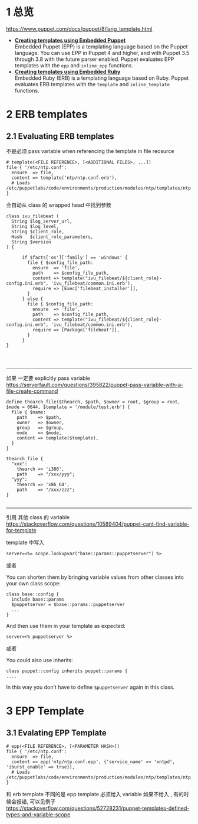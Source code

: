 
# 1 总览

https://www.puppet.com/docs/puppet/8/lang_template.html

- **[Creating templates using Embedded Puppet](https://www.puppet.com/docs/puppet/8/lang_template_epp#lang_template_epp)**  
    Embedded Puppet (EPP) is a templating language based on the Puppet language. You can use EPP in Puppet 4 and higher, and with Puppet 3.5 through 3.8 with the future parser enabled. Puppet evaluates EPP templates with the `epp` and `inline_epp` functions.
- **[Creating templates using Embedded Ruby](https://www.puppet.com/docs/puppet/8/lang_template_erb#lang_template_erb)**  
    Embedded Ruby (ERB) is a templating language based on Ruby. Puppet evaluates ERB templates with the `template` and `inline_template` functions.

# 2 ERB templates 
## 2.1 Evaluating ERB templates 

不是必须 pass variable when referencing the template in file reosurce 

```
# template(<FILE REFERENCE>, [<ADDITIONAL FILES>, ...])
file { '/etc/ntp.conf':
  ensure  => file,
  content => template('ntp/ntp.conf.erb'),
  # Loads /etc/puppetlabs/code/environments/production/modules/ntp/templates/ntp.conf.erb
}

```

会自动从 class 的 wrapped head 中找到参数 

```
class ivu_filebeat (
  String $log_server_url,
  String $log_level,
  String $client_role,
  Hash   $client_role_parameters,
  String $version
) {

	  if $facts['os']['family'] == 'windows' {
	    file { $config_file_path:
	      ensure  => 'file',
	      path    => $config_file_path,
	      content => template("ivu_filebeat/${client_role}-config.ini.erb", 'ivu_filebeat/common.ini.erb'),
	      require => [Exec['filebeat_installer']],
	    }
	  } else {
	    file { $config_file_path:
	      ensure  => 'file',
	      path    => $config_file_path,
	      content => template("ivu_filebeat/${client_role}-config.ini.erb", 'ivu_filebeat/common.ini.erb'),
	      require => [Package['filebeat']],
	    }
	  }
}




```


---

如果 一定要 explicitly pass variable 
https://serverfault.com/questions/395822/puppet-pass-variable-with-a-file-create-command
```
define thearch_file($thearch, $path, $owner = root, $group = root, $mode = 0644, $template = '/module/test.erb') {
  file { $name:
    path    => $path,
    owner   => $owner,
    group   => $group,
    mode    => $mode,
    content => template($template),
  }
}

thearch_file {
  "xxx":
    thearch => 'i386',
    path    => "/xxx/yyy";
  "yyy":
    thearch => 'x86_64',
    path    => "/xxx/zzz";
}


```


----
引用 其他 class 的 variable 
https://stackoverflow.com/questions/10589404/puppet-cant-find-variable-for-template

template 中写入
```
server=<%= scope.lookupvar("base::params::puppetserver") %>
```



或者 

You can shorten them by bringing variable values from other classes into your own class scope:

```
class base::config {
  include base::params
  $puppetserver = $base::params::puppetserver
  ...
}
```

And then use them in your template as expected:

```
server=<% puppetserver %>
```




或者 

You could also use inherits:

```
class puppet::config inherits puppet::params {
....
```

In this way you don't have to define `$puppetserver` again in this class.
# 3 EPP Template 

## 3.1 Evalating EPP Template

```
# epp(<FILE REFERENCE>, [<PARAMETER HASH>])
file { '/etc/ntp.conf':
  ensure  => file,
  content => epp('ntp/ntp.conf.epp', {'service_name' => 'xntpd', 'iburst_enable' => true}),
  # Loads /etc/puppetlabs/code/environments/production/modules/ntp/templates/ntp.conf.epp
}
```

和 erb template 不同的是 epp template 必须给入  variable 
如果不给入 , 有的时候会报错, 可以见例子 https://stackoverflow.com/questions/52728231/puppet-templates-defined-types-and-variable-scope






